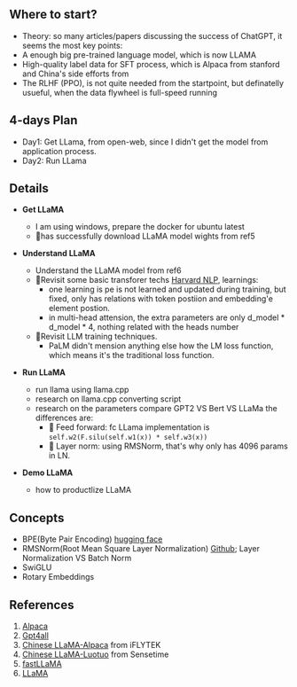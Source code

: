 ## Where to start?
 - Theory: so many articles/papers discussing the success of ChatGPT, it seems the most key points:
 - A enough big pre-trained language model, which is now LLAMA
 - High-quality label data for SFT process, which is Alpaca from stanford and China's side efforts from 
 - The RLHF (PPO),  is not quite needed from the startpoint, but definatelly usueful, when the data flywheel is full-speed running


## 4-days Plan

- Day1: Get LLama, from open-web, since I didn't get the model from application process.
- Day2: Run LLama


## Details

 - **Get LLaMA**
    - I am using windows, prepare the docker for ubuntu latest
    - 🚀has successfully download LLaMA model wights from ref5
- **Understand LLaMA**
    - Understand the LLaMA model from ref6
    - 🚀Revisit some basic transforer techs [Harvard NLP](https://nlp.seas.harvard.edu/2018/04/03/attention.html), learnings:
        - one learning is pe is not learned and updated during training, but fixed, only has relations with token postiion and embedding'e element postion. 
        - in multi-head attension, the extra parameters are only d_model * d_model * 4, nothing related with the heads number
    - 🚀Revisit LLM training techniques.
         - PaLM didn't mension anything else how the LM loss function, which means it's the traditional loss function.
- **Run LLaMA**
    - run llama using llama.cpp
    - research on llama.cpp converting script
    - research on the parameters compare GPT2 VS Bert VS LLaMa the differences are:
        - :cherries: Feed forward: fc LLama implementation is `self.w2(F.silu(self.w1(x)) * self.w3(x))`
        - :cherries: Layer norm: using RMSNorm, that's why only has 4096 params in LN.

- **Demo LLaMA**
    - how to productlize LLaMA

## Concepts
- BPE(Byte Pair Encoding) [hugging face](https://huggingface.co/course/chapter6/5?fw=pt)
- RMSNorm(Root Mean Square Layer Normalization) [Github](https://github.com/bzhangGo/rmsnorm); Layer Normalization VS Batch Norm
- SwiGLU
- Rotary Embeddings

## References
1. [Alpaca](https://github.com/tatsu-lab/stanford_alpaca)
2. [Gpt4all](https://github.com/search?q=Gpt4all)
3. [Chinese LLaMA-Alpaca](https://github.com/ymcui/Chinese-LLaMA-Alpaca) from iFLYTEK
4. [Chinese LLaMA-Luotuo](https://github.com/harveyaot/Chinese-alpaca-lora) from Sensetime
5. [fastLLaMA](https://github.com/spv420/fastLLaMA)
6. [LLaMA](https://arxiv.org/pdf/2302.13971v1.pdf)


    
